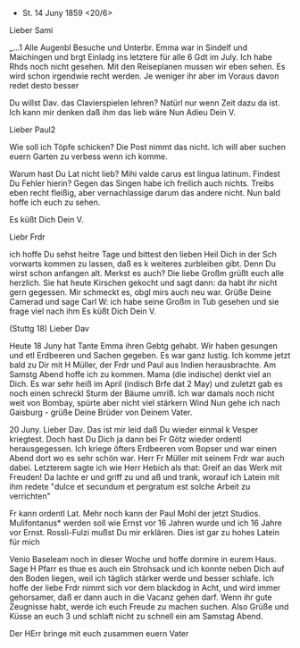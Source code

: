 + St. 14 Juny 1859
 <20/6>

Lieber Sami

_...1 Alle Augenbl Besuche und Unterbr. Emma war in Sindelf und Maichingen und brgt Einladg ins letztere für alle 6 Gdt im July. Ich habe Rhds noch nicht gesehen. Mit den Reiseplanen mussen wir eben sehen. Es wird schon irgendwie recht werden. Je weniger ihr aber im Voraus davon redet desto besser

Du willst Dav. das Clavierspielen lehren? Natürl nur wenn Zeit dazu da ist. Ich kann mir denken daß ihm das lieb wäre
 Nun Adieu Dein V.




Lieber Paul2

Wie soll ich Töpfe schicken? Die Post nimmt das nicht. Ich will aber suchen euern Garten zu verbess wenn ich komme.

Warum hast Du Lat nicht lieb? Mihi valde carus est lingua latinum. Findest Du Fehler hierin? Gegen das Singen habe ich freilich auch nichts. Treibs eben recht fleißig, aber vernachlassige darum das andere nicht. Nun bald hoffe ich euch zu sehen.

 Es küßt Dich Dein V.



Liebr Frdr

ich hoffe Du sehst heitre Tage und bittest den lieben Heil Dich in der Sch vorwarts kommen zu lassen, daß es k weiteres zurbleiben gibt. Denn Du wirst schon anfangen alt. Merkst es auch? Die liebe Großm grüßt euch alle herzlich. Sie hat heute Kirschen gekocht und sagt dann: da habt ihr nicht gern gegessen. Mir schmeckt es, obgl mirs auch neu war. Grüße Deine Camerad und sage Carl W: ich habe seine Großm in Tub gesehen und sie frage viel nach ihm
 Es küßt Dich Dein V.



 (Stuttg 18)
Lieber Dav

Heute 18 Juny hat Tante Emma ihren Gebtg gehabt. Wir haben gesungen und etl Erdbeeren und Sachen gegeben. Es war ganz lustig. Ich komme jetzt bald zu Dir mit H Müller, der Frdr und Paul aus Indien herausbrachte. Am Samstg Abend hoffe ich zu kommen. Mama (die indische) denkt viel an Dich. Es war sehr heiß im April (indisch Brfe dat 2 May) und zuletzt gab es noch einen schreckl Sturm der Bäume umriß. Ich war damals noch nicht weit von Bombay, spürte aber nicht viel stärkern Wind Nun gehe ich nach Gaisburg - grüße Deine Brüder von Deinem Vater.


20 Juny. Lieber Dav. Das ist mir leid daß Du wieder einmal k Vesper kriegtest. Doch hast Du Dich ja dann bei Fr Götz wieder ordentl herausgegessen. 
Ich kriege öfters Erdbeeren vom Bopser und war einen Abend dort wo es sehr schön war. Herr Fr Müller mit seinem Frdr war auch dabei. Letzterem sagte ich wie Herr Hebich als that: Greif an das Werk mit Freuden! Da lachte er und griff zu und aß und trank, worauf ich Latein mit ihm redete "dulce et secundum et pergratum est solche Arbeit zu verrichten"

Fr kann ordentl Lat. Mehr noch kann der Paul Mohl der jetzt Studios. Mulifontanus* werden soll wie Ernst vor 16 Jahren wurde und ich 16 Jahre vor Ernst. Rossli-Fulzi mußst Du mir erklären. Dies ist gar zu hohes Latein für mich

Venio Baseleam noch in dieser Woche und hoffe dormire in eurem Haus. Sage H Pfarr es thue es auch ein Strohsack und ich konnte neben Dich auf den Boden liegen, weil ich täglich stärker werde und besser schlafe. Ich hoffe der liebe Frdr nimmt sich vor dem blackdog in Acht, und wird immer gehorsamer, daß er dann auch in die Vacanz gehen darf. Wenn ihr gute Zeugnisse habt, werde ich euch Freude zu machen suchen. Also Grüße und Küsse an euch 3 und schlaft nicht zu schnell ein am Samstag Abend.

Der HErr bringe mit euch zusammen
 euern Vater
